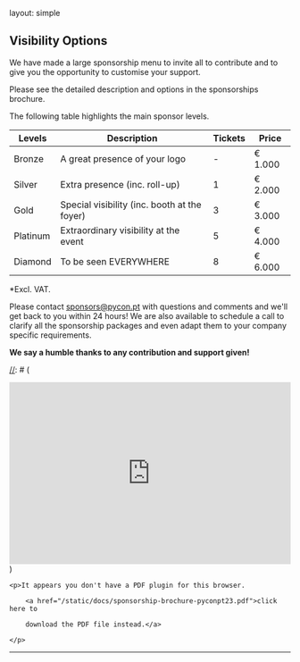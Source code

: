 layout: simple

## Visibility Options

We have made a large sponsorship menu to invite all to contribute and to give you the opportunity to customise your support.

Please see the detailed description and options in the sponsorships brochure.

[//]: # ([<center><button class="btn main-purple-btn">Discover the Sponsorship Brochure &#40;PDF&#41;</button></center>]&#40;/static/docs/brochura_geral-vfinal.pdf&#41;{:target="\_blank"})
The following table highlights the main sponsor levels.

<!-- | Levels       | High-level Description                         | Included Tickets | Price\* |
| ------------ | ---------------------------------------------- | ---------------- | ------- |
| **Bronze**   | A great presence of your logo                  | -                | € 1.000 |
| **Silver**   | Extra presence (inc. roll-up)                  | 1                | € 2.000 |
| **Gold**     | Special visibility (inc. booth at the _foyer_) | 3                | € 3.000 |
| **Platinum** | Extraordinary visibility at the event          | 5                | € 4.000 |
| **Diamond**  | To be seen **EVERYWHERE**                      | 8                | € 6.000 | -->

<table>
      <thead>
        <tr>
          <th>Levels</th>
          <th>Description</th>
          <th>Tickets</th>
          <th>Price</th>
        </tr>
      </thead>
      <tbody>
        <tr>
          <td>Bronze</td>
          <td>A great presence of your logo</td>
          <td>-</td>
          <td>€ 1.000</td>
        </tr>
        <tr>
          <td>Silver</td>
          <td>Extra presence (inc. roll-up)</td>
          <td>1</td>
          <td>€ 2.000</td>
        </tr>
        <tr>
          <td>Gold</td>
          <td>Special visibility (inc. booth at the foyer)</td>
          <td>3</td>
          <td>€ 3.000</td>
        </tr>
        <tr>
          <td>Platinum</td>
          <td>Extraordinary visibility at the event</td>
          <td>5</td>
          <td>€ 4.000</td>
        </tr>
        <tr>
          <td>Diamond</td>
          <td>To be seen EVERYWHERE</td>
          <td>8</td>
          <td>€ 6.000</td>
        </tr>
      </tbody>
    </table>

\*Excl. VAT.

Please contact [sponsors@pycon.pt](mailto:sponsors@pycon.pt) with questions and comments and we'll get back to you within 24 hours! We are also available to schedule a call to clarify all the sponsorship packages and even adapt them to your company specific requirements.

**We say a humble thanks to any contribution and support given!**

[//]: # (<div style="position:relative;padding-top:max(60%,326px);height:0;width:100%"><iframe allow="clipboard-write" sandbox="allow-top-navigation allow-top-navigation-by-user-activation allow-downloads allow-scripts allow-same-origin allow-popups allow-modals allow-popups-to-escape-sandbox" allowfullscreen="true" style="position:absolute;border:none;width:100%;height:100%;left:0;right:0;top:0;bottom:0;" src="https://e.issuu.com/embed.html?d=pycon-sponsorship-brochure&hideIssuuLogo=false&pageLayout=singlePage&u=pyconpt"></iframe></div>)

<object data="/static/docs/brochura_geral-vfinal.pdf" type="application/pdf" width="100%" height="700px">

    <p>It appears you don't have a PDF plugin for this browser.

        <a href="/static/docs/sponsorship-brochure-pyconpt23.pdf">click here to

        download the PDF file instead.</a>

    </p>

</object>

<hr class="green-line">
